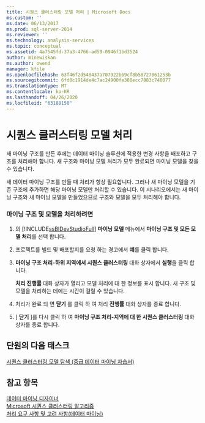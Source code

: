 ```yaml
---
title: 시퀀스 클러스터링 모델 처리 | Microsoft Docs
ms.custom: ''
ms.date: 06/13/2017
ms.prod: sql-server-2014
ms.reviewer: ''
ms.technology: analysis-services
ms.topic: conceptual
ms.assetid: 4a7545fd-37a3-4766-ad59-0946f1bd3524
author: minewiskan
ms.author: owend
manager: kfile
ms.openlocfilehash: 63f46f2d548437a707922bb9cf8b58727061253b
ms.sourcegitcommit: 6fd8c1914de4c7ac24900fe388ecc7883c740077
ms.translationtype: MT
ms.contentlocale: ko-KR
ms.lasthandoff: 04/26/2020
ms.locfileid: "63188150"
---
```

# <a name="processing-the-sequence-clustering-model"></a>시퀀스 클러스터링 모델 처리
  새 마이닝 구조를 만든 후에는 데이터 마이닝 솔루션에 적용한 변경 사항을 배포하고 구조를 처리해야 합니다. 새 구조와 마이닝 모델 처리가 모두 완료되면 마이닝 모델을 찾을 수 있습니다.  
  
 새 데이터 마이닝 구조를 만들 때 처리가 항상 필요합니다. 그러나 새 마이닝 모델을 기존 구조에 추가하면 해당 마이닝 모델만 처리할 수 있습니다. 이 시나리오에서는 새 마이닝 구조와 새 마이닝 모델을 만들었으므로 구조와 모델을 모두 처리해야 합니다.  
  
### <a name="to-process-the-mining-structure-and-model"></a>마이닝 구조 및 모델을 처리하려면  
  
1.  의 [!INCLUDE[ssBIDevStudioFull](../includes/ssbidevstudiofull-md.md)] **마이닝 모델** 메뉴에서 **마이닝 구조 및 모든 모델 처리**를 선택 합니다.  
  
2.  프로젝트를 빌드 및 배포할지를 요청 하는 경고에서 **예**를 클릭 합니다.  
  
3.  **마이닝 구조 처리-하위 지역에서 시퀀스 클러스터링** 대화 상자에서 **실행**을 클릭 합니다.  
  
     **처리 진행률** 대화 상자가 열리고 모델 처리에 대 한 정보를 표시 합니다. 새 구조 및 모델을 처리하는 데에는 시간이 걸릴 수 있습니다.  
  
4.  처리가 완료 되 면 **닫기** 를 클릭 하 여 처리 **진행률** 대화 상자를 종료 합니다.  
  
5.  [ **닫기** ]를 다시 클릭 하 여 **마이닝 구조 처리-지역에 대 한 시퀀스 클러스터링** 대화 상자를 종료 합니다.  
  
## <a name="next-task-in-lesson"></a>단원의 다음 태스크  
 [시퀀스 클러스터링 모델 탐색 &#40;중급 데이터 마이닝 자습서&#41;](../../2014/tutorials/exploring-the-sequence-clustering-model-intermediate-data-mining-tutorial.md)  
  
## <a name="see-also"></a>참고 항목  
 [데이터 마이닝 디자이너](../../2014/analysis-services/data-mining/data-mining-designer.md)   
 [Microsoft 시퀀스 클러스터링 알고리즘](../../2014/analysis-services/data-mining/microsoft-sequence-clustering-algorithm.md)   
 [처리 요구 사항 및 고려 사항&#40;데이터 마이닝&#41;](../../2014/analysis-services/data-mining/processing-requirements-and-considerations-data-mining.md)  
  
  

